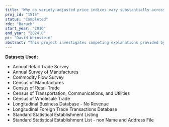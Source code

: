 ```yaml
---
title: "Why do variety-adjusted price indices vary substantially across locations?"
proj_id: "1515"
status: "Completed"
rdc: "Baruch"
start_year: "2016"
end_year: "2024.0"
pi: "David Weinstein"
abstract: "This project investigates competing explanations provided by the economic geography literature on why variety-adjusted price indices vary substantially across locations. In the presence of trade costs, more producers locate in larger cities, which implies that larger cities produce more consumer products and have lower price indices. As more productive firms are located in larger cities and more producers locate in larger cities, larger cities are characterized by lower price as firms charge lower markup. Moreover, these theories only consider the way heterogeneity in manufacturing firms’ productivity across locations drives the number of products available to consumers, abstracting from the role of non-manufacturing industries and the growing share of imported goods relative to the ones sourced domestically. Measurement of the productivity growth in the manufacturing and non-manufacturing services sectors is difficult because it is hard to measure the prices of outputs that firms sell, the prices of inputs they use, and identify whether the products sold are sourced domestically or are imported from abroad. Moreover, there has been no research investigating the link between the heterogeneity in non-manufacturing firms’ productivity across locations and the number of domestically sourced or imported products available. This is mainly because it has been difficult to obtain data on the prices of products sold by a given retailer in a given U.S. location and the number of products imported, and sold at a given U.S. location. Therefore, this project aims to fill this gap in the literature by providing a unified framework in which the previously mentioned explanations can be separated and quantified by using restricted Census microdata."
---
```


**Datasets Used:**

  - Annual Retail Trade Survey 
  - Annual Survey of Manufactures 
  - Commodity Flow Survey 
  - Census of Manufactures 
  - Census of Retail Trade 
  - Census of Transportation, Communications, and Utilities 
  - Census of Wholesale Trade 
  - Longitudinal Business Database - No Revenue 
  - Longitudinal Foreign Trade Transactions Database 
  - Standard Statistical Establishment Listing 
  - Standard Statistical Establishment List - non Name and Address File 


